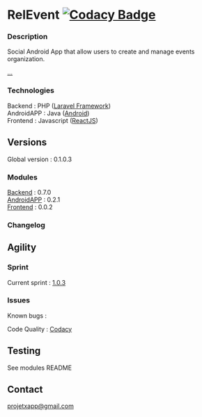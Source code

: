 RelEvent [![Codacy Badge](https://api.codacy.com/project/badge/Grade/464039e29eb04025aa5495982e0f0165)](https://www.codacy.com/app/paul.bouquet/Relevent?utm_source=github.com&utm_medium=referral&utm_content=Herklos/Relevent&utm_campaign=badger)
============================
### Description
Social Android App that allow users to create and manage events organization. <br>

[...](https://herklos.github.io/Relevent)

### Technologies
Backend : PHP ([Laravel Framework](https://laravel.com))<br>
AndroidAPP : Java ([Android](https://developer.android.com))<br>
Frontend : Javascript ([ReactJS](https://facebook.github.io/react/))<br>

Versions
------------
Global version : 0.1.0.3

### Modules
[Backend](https://github.com/Herklos/Relevent/tree/master/backend#relevent---backend----) : 0.7.0 <br>
[AndroidAPP](https://github.com/Herklos/Relevent/tree/master/android#relevent---android-app--) : 0.2.1 <br>
[Frontend](https://github.com/Herklos/Relevent/tree/master/frontend#relevent---frontend--) : 0.0.2 <br>

### Changelog

Agility
------------

### Sprint
Current sprint  : [1.0.3](https://zube.io/herklos/projectx/w/workspace-1/sprintboard?where%5Bsprint_id%5D=17485)<br>


### Issues
Known bugs  :<br>

Code Quality : [Codacy](https://www.codacy.com/app/paul.bouquet/ProjetX)<br>

Testing
------------
See modules README

Contact
------------
projetxapp@gmail.com
